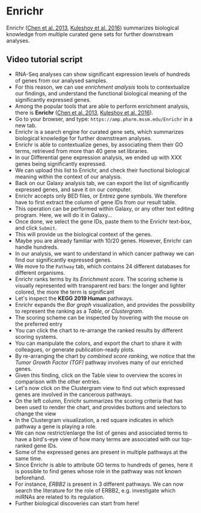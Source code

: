 # Enrichr

Enrichr ([Chen et al. 2013](https://doi.org/10.1186/1471-2105-14-128),
[Kuleshov et al. 2016](https://doi.org/10.1093/nar/gkw377)) summarizes
biological knowledge from multiple curated gene sets for further downstream
analyses.

## Video tutorial script

- RNA-Seq analyses can show significant expression levels of hundreds of genes
  from our analysed samples.
- For this reason, we can use *enrichment analysis* tools to contextualize our
  findings, and understand the functional biological meaning of the
  significantly expressed genes.
- Among the popular tools that are able to perform enrichment analysis, there
  is **Enrichr**
  ([Chen et al. 2013](https://doi.org/10.1186/1471-2105-14-128),
   [Kuleshov et al. 2016](https://doi.org/10.1093/nar/gkw377)).
- Go to your browser, and type: ``https://amp.pharm.mssm.edu/Enrichr`` in a new
  tab.
- Enrichr is a search engine for curated gene sets, which summarizes biological
  knowledge for further downstream analyses.
- Enrichr is able to contextualize genes, by associating them their GO terms,
  retrieved from more than 40 gene set libraries.
- In our Differential gene expression analysis, we ended up with XXX genes
  being significantly expressed.
- We can upload this list to Enrichr, and check their functional biological
  meaning within the context of our analysis.
- Back on our Galaxy analysis tab, we can export the list of significantly
  expressed genes, and save it on our computer.
- Enrichr accepts only BED files, or Entrez gene symbols. We therefore have to
  first extract the column of gene IDs from our result table.
- This operation can be performed within Galaxy, or any other text editing
  program. Here, we will do it in Galaxy...
- Once done, we select the gene IDs, paste them to the Enrichr text-box, and
  click ``Submit``.
- This will provide us the biological context of the genes.
- Maybe you are already familiar with 10/20 genes. However, Enrichr can handle
  hundreds.
- In our analysis, we want to understand in which cancer pathway we can find
  our significantly expressed genes.
- We move to the ``Pathway`` tab, which contains 24 different databases for
  different organisms.
- Enrichr ranks terms by its *Enrichment score*. The scoring scheme is
  visually represented with transparent red bars: the longer and lighter
  colored, the more the term is significant
- Let's inspect the **KEGG 2019 Human** pathways.
- Enrichr expands the *Bar graph* visualization, and provides the possibility
  to represent the ranking as a *Table*, or *Clustergram*.
- The scoring scheme can be inspected by hovering with the mouse on the
  preferred entry
- You can click the chart to re-arrange the ranked results by different scoring
  systems.
- You can manipulate the colors, and export the chart to share it with
  colleagues, or generate publication-ready plots.
- By re-arranging the chart by *combined score ranking*, we notice that the
  *Tumor Growth Factor (TGF)* pathway involves many of our enriched genes.
- Given this finding, click on the Table view to overview the scores in
  comparison with the other entries.
- Let's now click on the Clustergram view to find out which expressed genes are
  involved in the cancerous pathways.
- On the left column, Enrichr summarizes the scoring criteria that has been
  used to render the chart, and provides buttons and selectors to change the
  view
- In the Clustergram visualization, a red square indicates in which pathway a
  gene is playing a role.
- We can now restrict/enlarge the list of genes and associated terms to have a
  bird's-eye view of how many terms are associated with our top-ranked gene
  IDs.
- Some of the expressed genes are present in multiple pathways at the same
  time.
- Since Enrichr is able to attribute GO terms to hundreds of genes, here it is
  possible to find genes whose role in the pathway was not known beforehand.
- For instance, *ERBB2* is present in 3 different pathways. We can now search
  the literature for the role of ERBB2, e.g. investigate which miRNAs are
  related to its regulation.
- Further biological discoveries can start from here!
